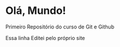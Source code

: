 # Olá, Mundo!
   Primeiro Repositório do curso de  Git e Github
  
   Essa linha Editei pelo próprio site
